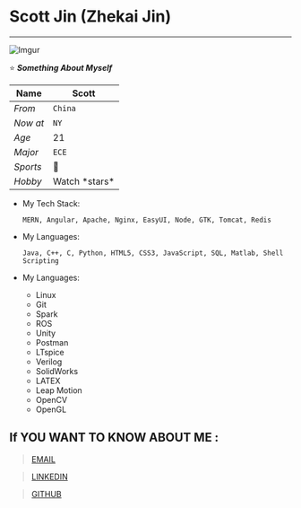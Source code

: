 # Scott Jin (Zhekai Jin)
***
![Imgur](https://i.imgur.com/1UTycAe.jpg)

:star: ***_Something About Myself_***

Name | Scott
--- | --- 
*From* | `China` 
*Now at* | `NY`
*Age* | 21 
*Major*| `ECE`
*Sports* | :basketball:
*Hobby* | Watch \*stars\*

* My Tech Stack:

  ```shell
  MERN, Angular, Apache, Nginx, EasyUI, Node, GTK, Tomcat, Redis
  ```
  
* My Languages:

  ```shell
  Java, C++, C, Python, HTML5, CSS3, JavaScript, SQL, Matlab, Shell Scripting
  ```
  
* My Languages:
  * Linux
  * Git
  * Spark
  * ROS
  * Unity 
  * Postman
  * LTspice
  * Verilog
  * SolidWorks 
  * LATEX
  * Leap Motion
  * OpenCV
  * OpenGL

## If YOU WANT TO KNOW ABOUT ME :
> [EMAIL](mailto:JIN4@COOPER.EDU) 

> [LINKEDIN](https://www.linkedin.com/in/scott-zhekai-jin-196aa1b1/)

> [GITHUB](https://www.github.com/in/zhekaijin)
